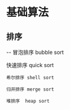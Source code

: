 # 基础算法

## 排序
    
-- 冒泡排序 bubble sort

快速排序 quick sort

    希尔排序 shell sort

    归并排序 merge sort

    堆排序  heap sort
    
